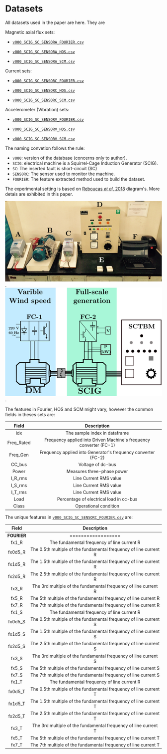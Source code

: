 Datasets
===

All datasets used in the paper are here. They are

Magnetic axial flux sets:

- [`v000_SCIG_SC_SENSORA_FOURIER.csv`](v000_SCIG_SC_SENSORA_FOURIER.csv)

- [`v000_SCIG_SC_SENSORA_HOS.csv`](v000_SCIG_SC_SENSORA_HOS.csv)

- [`v000_SCIG_SC_SENSORA_SCM.csv`](v000_SCIG_SC_SENSORA_SCM.csv)

Current sets:

- [`v000_SCIG_SC_SENSORC_FOURIER.csv`](v000_SCIG_SC_SENSORC_FOURIER.csv)

- [`v000_SCIG_SC_SENSORC_HOS.csv`](v000_SCIG_SC_SENSORC_HOS.csv)

- [`v000_SCIG_SC_SENSORC_SCM.csv`](v000_SCIG_SC_SENSORC_SCM.csv)

Accelerometer (Vibration) sets:

- [`v000_SCIG_SC_SENSORV_FOURIER.csv`](v000_SCIG_SC_SENSORV_FOURIER.csv)

- [`v000_SCIG_SC_SENSORV_HOS.csv`](v000_SCIG_SC_SENSORV_HOS.csv)

- [`v000_SCIG_SC_SENSORV_SCM.csv`](v000_SCIG_SC_SENSORV_SCM.csv)


The naming convetion follows the rule:

- `v000`: version of the database (concerns only to author).
- `SCIG`: electrical machine is a Squirrel-Cage Induction Generator (SCIG).
- `SC`: The inserted fault is short-circuit (SC)
- `SENSORC`: The sensor used to monitor the machine. 
- `FOURIER`: The feature extracted method used to build the dataset.

The experimental setting is based on [Reboucas *et al*, 2018](https://www.sciencedirect.com/science/article/pii/S0045790618307584) diagram's. More detais are exhibited in this paper.

![Bench](figs/bench.png). 
![Diagram](figs/diagram.png). 


The features in Fourier, HOS and SCM might vary, however the common fields in theses sets are:


|    Field   | Description |
|:----------:|:-----------:|
| idx        |    The sample index in dataframe         |
| Freq_Rated |  Frequency applied into Driven Machine's frequency converter (FC-1)             |
| Freq_Gen   |  Frequency applied into Generator's frequency converter (FC-2)           |
| CC_bus     |  Voltage of dc-bus           |
| Power      |  Measures three-phase power           |
| I_R_rms    |  Line Current RMS value           |
| I_S_rms    |  Line Current RMS value           |
| I_T_rms    |  Line Current RMS value           |
| Load       |  Percentage of electrical load in cc-bus           |
| Class      |  Operational condition           |


The unique features in [`v000_SCIG_SC_SENSORC_FOURIER.csv`](v000_SCIG_SC_SENSORC_FOURIER.csv) are:


|    Field   | Description |
|:----------:|:-----------:|
| **FOURIER** | ==================|
| fx1_R      | The fundamental frequency of line current R         |
| fx0d5_R    | The 0.5th multiple of the fundamental frequency  of line current R  |
| fx1d5_R    | The 1.5th multiple of the fundamental frequency  of line current R             |
| fx2d5_R    |   The 2.5th multiple of the fundamental frequency of line current R            |
| fx3_R      |  The 3rd multiple of the fundamental frequency of line current R             |
| fx5_R      |   The 5th multiple of the fundamental frequency of line current R            |
| fx7_R      |    The 7th multiple of the fundamental frequency of line current R   |
| fx1_S      | The fundamental frequency of line current R         |
| fx0d5_S    | The 0.5th multiple of the fundamental frequency  of line current S  |
| fx1d5_S    | The 1.5th multiple of the fundamental frequency  of line current S             |
| fx2d5_S    |   The 2.5th multiple of the fundamental frequency of line current S            |
| fx3_S      |  The 3rd multiple of the fundamental frequency of line current S             |
| fx5_S      |   The 5th multiple of the fundamental frequency of line current S            |
| fx7_S      |    The 7th multiple of the fundamental frequency of line current S   |
| fx1_T      | The fundamental frequency of line current R         |
| fx0d5_T    | The 0.5th multiple of the fundamental frequency  of line current T  |
| fx1d5_T    | The 1.5th multiple of the fundamental frequency  of line current T             |
| fx2d5_T    |   The 2.5th multiple of the fundamental frequency of line current T            |
| fx3_T      |  The 3rd multiple of the fundamental frequency of line current T             |
| fx5_T      |   The 5th multiple of the fundamental frequency of line current T            |
| fx7_T      |    The 7th multiple of the fundamental frequency of line current T   |
